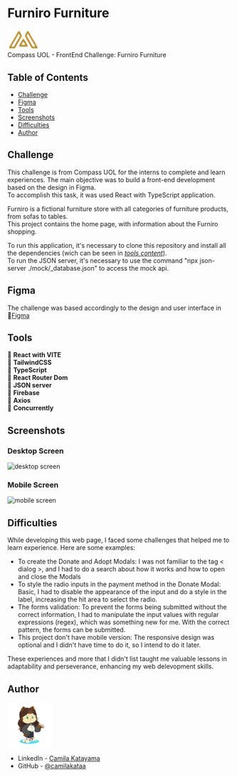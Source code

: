 # Furniro Furniture

<img width="70px" src="./src/assets/logo-furniro.png" alt="logo"><br>
Compass UOL - FrontEnd Challenge: Furniro Furniture<br>


## Table of Contents

- [Challenge](#challenge)
- [Figma](#figma)
- [Tools](#tools)
- [Screenshots](#screenshots)
- [Difficulties](#difficulties)
- [Author](#author)


## Challenge

This challenge is from Compass UOL for the interns to complete and learn experiences. The main objective was to build a front-end development based on the design in Figma.<br>
To accomplish this task, it was used React with TypeScript application.

Furniro is a fictional furniture store with all categories of furniture products, from sofas to tables. <br>
This project contains the home page, with information about the Furniro shopping. <br>

To run this application, it's necessary to clone this repository and install all the dependencies (wich can be seen in [*tools content*](#tools)).<br> 
To run the JSON server, it's necessary to use the command "npx json-server ./mock/_database.json" to access the mock api.

## Figma

The challenge was based accordingly to the design and user interface in 🔗[Figma](https://www.figma.com/design/E1F9AbyIRppkO2Ro1oP2tj/Desafio-3?node-id=117-336&t=kFuD7FGniomCe5mR-0)

## Tools

🔨 <b>React with VITE</b><br>
🔨 <b>TailwindCSS</b><br>
🔨 <b>TypeScript</b><br>
🔨 <b>React Router Dom</b><br>
🔨 <b>JSON server</b><br>
🔨 <b>Firebase</b><br>
🔨 <b>Axios</b><br>
🔨 <b>Concurrently</b><br>

## Screenshots

### Desktop Screen
<img src="" alt="desktop screen">

### Mobile Screen
<img width="360px" src="" alt="mobile screen">


## Difficulties

While developing this web page, I faced some challenges that helped me to learn experience. Here are some examples:

- To create the Donate and Adopt Modals: I was not familiar to the tag < dialog >, and I had to do a search about how it works and how to open and close the Modals
- To style the radio inputs in the payment method in the Donate Modal: Basic, I had to disable the appearance of the input and do a style in the label, increasing the hit area to select the radio.
- The forms validation: To prevent the forms being submitted without the correct information, I had to manipulate the input values with regular expressions (regex), which was something new for me. With the correct pattern, the forms can be submitted.
- This project don't have mobile version: The responsive design was optional and I didn't have time to do it, so I intend to do it later.

These experiences and more that I didn't list taught me valuable lessons in adaptability and perseverance, enhancing my web delevopment skills.

## Author

<img width="100px" src="./src/assets//my-octocat.png">

- LinkedIn - [Camila Katayama](https://www.linkedin.com/in/camila-katayama-ab1a42153/)
- GitHub - [@camilakataa](https://github.com/camilakataa)


